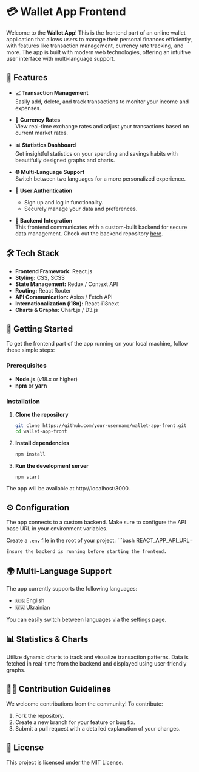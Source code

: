 # 💳 Wallet App Frontend

Welcome to the **Wallet App**! This is the frontend part of an online wallet application that allows users to manage their personal finances efficiently, with features like transaction management, currency rate tracking, and more. The app is built with modern web technologies, offering an intuitive user interface with multi-language support.

## 🚀 Features

- **📈 Transaction Management**  
  Easily add, delete, and track transactions to monitor your income and expenses.
  
- **💱 Currency Rates**  
  View real-time exchange rates and adjust your transactions based on current market rates.
  
- **📊 Statistics Dashboard**  
  Get insightful statistics on your spending and savings habits with beautifully designed graphs and charts.

- **🌐 Multi-Language Support**  
  Switch between two languages for a more personalized experience.

- **🔐 User Authentication**  
  - Sign up and log in functionality.
  - Securely manage your data and preferences.
  
- **💾 Backend Integration**  
  This frontend communicates with a custom-built backend for secure data management. Check out the backend repository [here](https://github.com/TychonK/wallet-app-front).

## 🛠️ Tech Stack

- **Frontend Framework:** React.js
- **Styling:** CSS, SCSS
- **State Management:** Redux / Context API
- **Routing:** React Router
- **API Communication:** Axios / Fetch API
- **Internationalization (i18n):** React-i18next
- **Charts & Graphs:** Chart.js / D3.js

## 🏁 Getting Started

To get the frontend part of the app running on your local machine, follow these simple steps:

### Prerequisites

- **Node.js** (v18.x or higher)
- **npm** or **yarn**

### Installation

1. **Clone the repository**  
   ```bash
   git clone https://github.com/your-username/wallet-app-front.git
   cd wallet-app-front

2. **Install dependencies**  
   ```bash
   npm install

3. **Run the development server**
    ```bash
    npm start
    
The app will be available at http://localhost:3000.

## ⚙️ Configuration

The app connects to a custom backend. Make sure to configure the API base URL in your environment variables.

Create a `.env` file in the root of your project:
    ```bash
    REACT_APP_API_URL=<your-backend-url>

    Ensure the backend is running before starting the frontend.

## 🌍 Multi-Language Support

The app currently supports the following languages:
- 🇺🇸 English
- 🇺🇦 Ukrainian

You can easily switch between languages via the settings page.

## 📊 Statistics & Charts

Utilize dynamic charts to track and visualize transaction patterns. Data is fetched in real-time from the backend and displayed using user-friendly graphs.

## 🧑‍💻 Contribution Guidelines

We welcome contributions from the community! To contribute:

1. Fork the repository.
2. Create a new branch for your feature or bug fix.
3. Submit a pull request with a detailed explanation of your changes.

## 📄 License

This project is licensed under the MIT License.